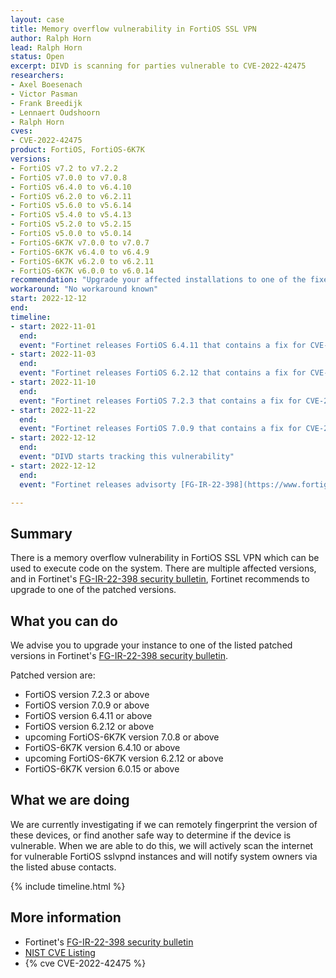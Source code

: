 ```yaml
---
layout: case
title: Memory overflow vulnerability in FortiOS SSL VPN
author: Ralph Horn
lead: Ralph Horn
status: Open
excerpt: DIVD is scanning for parties vulnerable to CVE-2022-42475
researchers:
- Axel Boesenach
- Victor Pasman
- Frank Breedijk
- Lennaert Oudshoorn
- Ralph Horn
cves:
- CVE-2022-42475
product: FortiOS, FortiOS-6K7K
versions: 
- FortiOS v7.2 to v7.2.2
- FortiOS v7.0.0 to v7.0.8
- FortiOS v6.4.0 to v6.4.10
- FortiOS v6.2.0 to v6.2.11 
- FortiOS v5.6.0 to v5.6.14
- FortiOS v5.4.0 to v5.4.13
- FortiOS v5.2.0 to v5.2.15
- FortiOS v5.0.0 to v5.0.14
- FortiOS-6K7K v7.0.0 to v7.0.7
- FortiOS-6K7K v6.4.0 to v6.4.9
- FortiOS-6K7K v6.2.0 to v6.2.11
- FortiOS-6K7K v6.0.0 to v6.0.14
recommendation: "Upgrade your affected installations to one of the fixed versions listed by Fortinet in their Security Advisory."
workaround: "No workaround known"
start: 2022-12-12
end:
timeline:
- start: 2022-11-01
  end:
  event: "Fortinet releases FortiOS 6.4.11 that contains a fix for CVE-2022-42475"
- start: 2022-11-03
  end:
  event: "Fortinet releases FortiOS 6.2.12 that contains a fix for CVE-2022-42475"
- start: 2022-11-10
  end:
  event: "Fortinet releases FortiOS 7.2.3 that contains a fix for CVE-2022-42475"
- start: 2022-11-22
  end:
  event: "Fortinet releases FortiOS 7.0.9 that contains a fix for CVE-2022-42475"
- start: 2022-12-12
  end:
  event: "DIVD starts tracking this vulnerability"
- start: 2022-12-12
  end:
  event: "Fortinet releases advisorty [FG-IR-22-398](https://www.fortiguard.com/psirt/FG-IR-22-398)"

---
```


## Summary

There is a memory overflow vulnerability in FortiOS SSL VPN which can be used to execute code on the system. There are multiple affected versions, and in Fortinet's [FG-IR-22-398 security bulletin](https://www.fortiguard.com/psirt/FG-IR-22-398), Fortinet recommends to upgrade to one of the patched versions.


## What you can do

We advise you to upgrade your instance to one of the listed patched versions in Fortinet's [FG-IR-22-398 security bulletin](https://www.fortiguard.com/psirt/FG-IR-22-398).

Patched version are:
* FortiOS version 7.2.3 or above
* FortiOS version 7.0.9 or above
* FortiOS version 6.4.11 or above
* FortiOS version 6.2.12 or above
* upcoming FortiOS-6K7K version 7.0.8 or above
* FortiOS-6K7K version 6.4.10 or above
* upcoming FortiOS-6K7K version 6.2.12 or above
* FortiOS-6K7K version 6.0.15 or above


## What we are doing

We are currently investigating if we can remotely fingerprint the version of these devices, or find another safe way to determine if the device is vulnerable. When we are able to do this, we will actively scan the internet for vulnerable FortiOS sslvpnd instances and will notify system owners via the listed abuse contacts.


{% include timeline.html %}

## More information

* Fortinet's [FG-IR-22-398 security bulletin](https://www.fortiguard.com/psirt/FG-IR-22-398)
* [NIST CVE Listing](https://nvd.nist.gov/vuln/detail/CVE-2022-$NUMBER)
* {% cve CVE-2022-42475 %}
